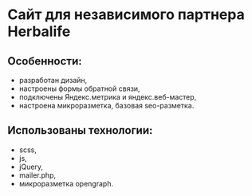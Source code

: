 # Сайт для независимого партнера Herbalife
## Особенности: 
- разработан дизайн,
- настроены формы обратной связи, 
- подключены Яндекс.метрика и яндекс.веб-мастер,
- настроена микроразметка, базовая seo-разметка.
## Использованы технологии:
- scss,
- js,
- jQuery,
- mailer.php,
- микроразметка opengraph.
